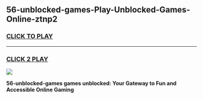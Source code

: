 
## 56-unblocked-games-Play-Unblocked-Games-Online-ztnp2
<h3>
<a href="https://premium76.site?title=56-unblocked-games&ref=25A">CLICK TO PLAY</a></h3>
<hr>

<h3>
<a href="https://premium76.site?title=56-unblocked-games&ref=25A">CLICK 2 PLAY</a>
  
</h3>

<a href="https://premium76.site?title=56-unblocked-games&ref=25A"><img src="https://clearcache.store/games.png"></a>


**56-unblocked-games games unblocked: Your Gateway to Fun and Accessible Online Gaming**
